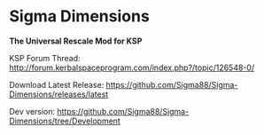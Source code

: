# Sigma Dimensions


**The Universal Rescale Mod for KSP**


KSP Forum Thread: http://forum.kerbalspaceprogram.com/index.php?/topic/126548-0/

Download Latest Release: https://github.com/Sigma88/Sigma-Dimensions/releases/latest

Dev version: https://github.com/Sigma88/Sigma-Dimensions/tree/Development